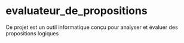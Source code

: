 # evaluateur_de_propositions
Ce projet est un outil informatique conçu pour analyser et évaluer des propositions logiques
